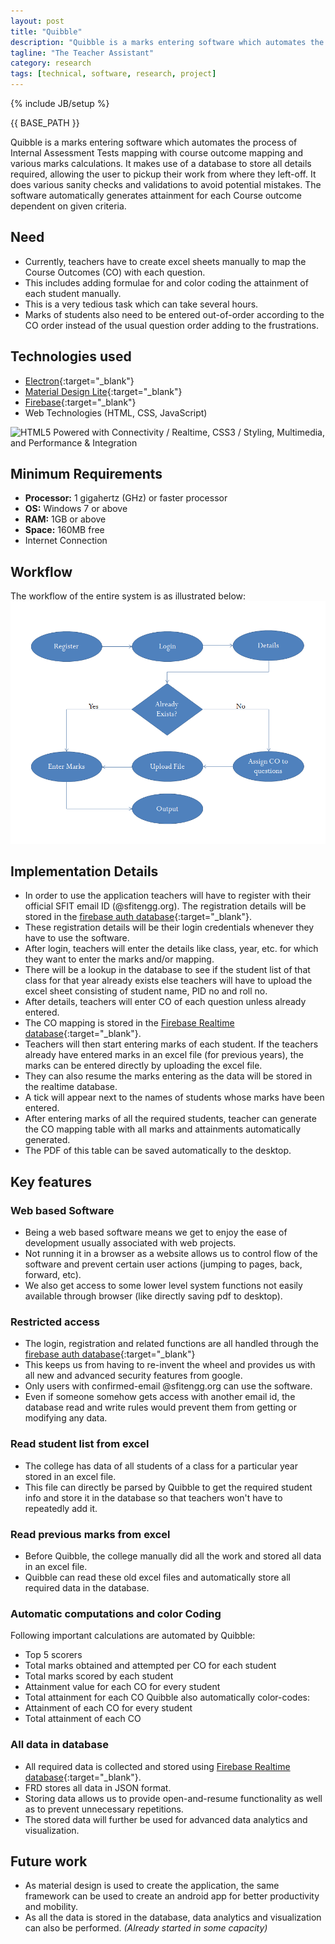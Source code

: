 ```yaml
---
layout: post
title: "Quibble"
description: "Quibble is a marks entering software which automates the process of Internal Assessment Tests mapping with course outcome mapping and various marks calculations"
tagline: "The Teacher Assistant"
category: research
tags: [technical, software, research, project]
---
```

{% include JB/setup %}

{{ BASE_PATH }}

Quibble is a marks entering software which automates the process of Internal Assessment Tests mapping with course outcome mapping and various marks calculations.
It makes use of a database to store all details required, allowing the user to pickup their work from where they left-off. It does various sanity checks and validations to avoid potential mistakes. The software automatically generates attainment for each Course outcome dependent on given criteria.
<!--more-->

## Need
+ Currently, teachers have to create excel sheets manually to map the Course Outcomes (CO) with each question.
+ This includes adding formulae for and color coding the attainment of each student manually.
+ This is a very tedious task which can take several hours.
+ Marks of students also need to be entered out-of-order according to the CO order instead of the usual question order adding to the frustrations.

## Technologies used
+ [Electron](http://electron.atom.io/){:target="_blank"}
+ [Material Design Lite](https://getmdl.io){:target="_blank"}
+ [Firebase](https://firebase.google.com/){:target="_blank"}
+ Web Technologies (HTML, CSS, JavaScript)
<img style="box-shadow: none" src="https://www.w3.org/html/logo/badge/html5-badge-h-connectivity-css3-multimedia-performance.png" width="120" height="30" alt="HTML5 Powered with Connectivity / Realtime, CSS3 / Styling, Multimedia, and Performance &amp; Integration" title="HTML5 Powered with Connectivity / Realtime, CSS3 / Styling, Multimedia, and Performance &amp; Integration">

## Minimum Requirements
+ **Processor:** 1 gigahertz (GHz) or faster processor
+ **OS:** Windows 7 or above
+ **RAM:** 1GB or above
+ **Space:** 160MB free
+ Internet Connection

## Workflow
The workflow of the entire system is as illustrated below:
![Quibble Workflow](/assets/images/QuibbleWorkflow.png "Workflow Diagram of the Quibble Software")

## Implementation Details
+ In order to use the application teachers will have to register with their official SFIT email ID (@sfitengg.org). The registration details will be stored in the [firebase auth database](https://firebase.google.com/docs/auth/){:target="_blank"}.
+ These registration details will be their login credentials whenever they have to use the software.
+ After login, teachers will enter the details like class, year, etc. for which they want to enter the marks and/or mapping.
+ There will be a lookup in the database to see if the student list of that class for that year already exists else teachers will have to upload the excel sheet consisting of student name, PID no and roll no.
+ After details, teachers will enter CO of each question unless already entered.
+ The CO mapping is stored in the [Firebase Realtime database](https://firebase.google.com/docs/database/){:target="_blank"}.
+ Teachers will then start entering marks of each student. If the teachers already have entered marks in an excel file (for previous years), the marks can be entered directly by uploading the excel file.
+ They can also resume the marks entering as the data will be stored in the realtime database.
+ A tick will appear next to the names of students whose marks have been entered.
+ After entering marks of all the required students, teacher can generate the CO mapping table with all marks and attainments automatically generated.
+ The PDF of this table can be saved automatically to the desktop.

## Key features

### Web based Software
+ Being a web based software means we get to enjoy the ease of development usually associated with web projects.
+ Not running it in a browser as a website allows us to control flow of the software and prevent certain user actions (jumping to pages, back, forward, etc).
+ We also get access to some lower level system functions not easily available through browser (like directly saving pdf to desktop).

### Restricted access
+ The login, registration and related functions are all handled through the [firebase auth database](https://firebase.google.com/docs/auth/){:target="_blank"}
+ This keeps us from having to re-invent the wheel and provides us with all new and advanced security features from google.
+ Only users with confirmed-email @sfitengg.org can use the software.
+ Even if someone somehow gets access with another email id, the database read and write rules would prevent them from getting or modifying any data.

### Read student list from excel
+ The college has data of all students of a class for a particular year stored in an excel file.
+ This file can directly be parsed by Quibble to get the required student info and store it in the database so that teachers won't have to repeatedly add it.

### Read previous marks from excel
+ Before Quibble, the college manually did all the work and stored all data in an excel file.
+ Quibble can read these old excel files and automatically store all required data in the database.

### Automatic computations and color Coding
Following important calculations are automated by Quibble:
+ Top 5 scorers
+ Total marks obtained and attempted per CO for each student
+ Total marks scored by each student
+ Attainment value for each CO for every student
+ Total attainment for each CO
Quibble also automatically color-codes:
+ Attainment of each CO for every student
+ Total attainment of each CO

### All data in database
+ All required data is collected and stored using [Firebase Realtime database](https://firebase.google.com/docs/database/){:target="_blank"}.
+ FRD stores all data in JSON format.
+ Storing data allows us to provide open-and-resume functionality as well as to prevent unnecessary repetitions.
+ The stored data will further be used for advanced data analytics and visualization.

## Future work
+ As material design is used to create the application, the same framework can be used to create an android app for better productivity and mobility.
+ As all the data is stored in the database, data analytics and visualization can also be performed. *(Already started in some capacity)*
